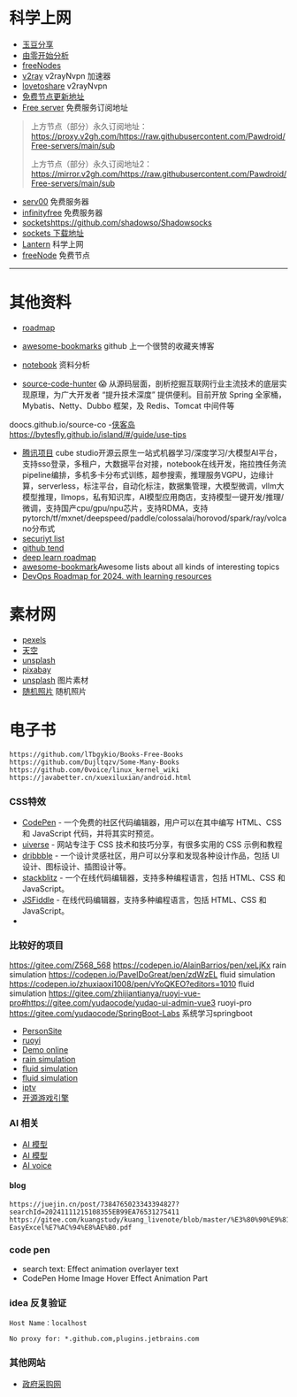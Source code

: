 # 科学上网
- [玉豆分享](https://www.yudou66.com/)
- [由零开始分析](https://blues2022.blogspot.com/)
- [freeNodes](https://github.com/Barabama/FreeNodes)
- [v2ray](https://github.com/githubvpn007/v2rayNvpn) v2rayNvpn 加速器
- [lovetoshare](https://lovetoshare.top/archives/5.html) v2rayNvpn
- [免费节点更新地址](https://github.com/Barabama/FreeNodes?tab=readme-ov-file) 
- [Free server](https://github.com/Pawdroid/Free-servers) 免费服务订阅地址
>上方节点（部分）永久订阅地址：https://proxy.v2gh.com/https://raw.githubusercontent.com/Pawdroid/Free-servers/main/sub
>
>上方节点（部分）永久订阅地址2：https://mirror.v2gh.com/https://raw.githubusercontent.com/Pawdroid/Free-servers/main/sub
- [serv00](https://www.serv00.com/offer) 免费服务器
- [infinityfree](https://dash.infinityfree.com/accounts/if0_37076589/) 免费服务器
- [sockets](https://github.com/shadowso/Shadowsocks)https://github.com/shadowso/Shadowsocks
- [sockets 下载地址](https://rixiacloud.github.io/blog/downloads.html)
- [Lantern](https://github.com/getlantern/download) 科学上网
- [freeNode](https://www.gaofumei.net/) 免费节点
---

# 其他资料
- [roadmap](https://roadmap.sh/ai/explore)

- [awesome-bookmarks](https://panjiachen.github.io/awesome-bookmarks/repository/#%E5%89%8D%E7%AB%AF%E5%B8%B8%E7%94%A8)  github 上一个很赞的收藏夹博客
- [notebook](https://notebook.js.org/#/README) 资料分析
- [source-code-hunter](https://github.com/doocs/source-code-hunter) 😱 从源码层面，剖析挖掘互联网行业主流技术的底层实现原理，为广大开发者 “提升技术深度” 提供便利。目前开放 Spring 全家桶，Mybatis、Netty、Dubbo 框架，及 Redis、Tomcat 中间件等

doocs.github.io/source-co
-[侠客岛](https://bytesfly.github.io/island/#/guide/use-tips)https://bytesfly.github.io/island/#/guide/use-tips

- [腾讯项目](https://github.com/tencentmusic/cube-studio) cube studio开源云原生一站式机器学习/深度学习/大模型AI平台，支持sso登录，多租户，大数据平台对接，notebook在线开发，拖拉拽任务流pipeline编排，多机多卡分布式训练，超参搜索，推理服务VGPU，边缘计算，serverless，标注平台，自动化标注，数据集管理，大模型微调，vllm大模型推理，llmops，私有知识库，AI模型应用商店，支持模型一键开发/推理/微调，支持国产cpu/gpu/npu芯片，支持RDMA，支持pytorch/tf/mxnet/deepspeed/paddle/colossalai/horovod/spark/ray/volcano分布式
- [securiyt list](https://security-list.js.org/#/README)
- [github tend](https://github.com/trending?since=monthly)
- [deep learn roadmap](https://github.com/floodsung/Deep-Learning-Papers-Reading-Roadmap)
- [awesome-bookmark](https://github.com/sindresorhus/awesome)Awesome lists about all kinds of interesting topics
- [DevOps Roadmap for 2024. with learning resources](https://github.com/milanm/DevOps-Roadmap?tab=readme-ov-file#3-learn-linux--scripting)

# 素材网
- [pexels](https://www.pexels.com/zh-CN/license/)
- [天空](https://pixabay.com/zh/images/search/%E5%A4%A9%E7%A9%BA%E8%83%8C%E6%99%AF/)
- [unsplash](https://unsplash.com/)
- [pixabay](https://pixabay.com/)
- [unsplash](https://unsplash.com/) 图片素材
- [随机照片](https://picsum.photos/) 随机照片


# 电子书
    https://github.com/lTbgykio/Books-Free-Books
    https://github.com/Dujltqzv/Some-Many-Books
    https://github.com/0voice/linux_kernel_wiki
    https://javabetter.cn/xuexiluxian/android.html

### CSS特效
  - [CodePen](https://codepen.io/) - 一个免费的社区代码编辑器，用户可以在其中编写 HTML、CSS 和 JavaScript 代码，并将其实时预览。
  - [uiverse](https://uiverse.io/) - 网站专注于 CSS 技术和技巧分享，有很多实用的 CSS 示例和教程
  - [dribbble](https://dribbble.com/) - 一个设计灵感社区，用户可以分享和发现各种设计作品，包括 UI 设计、图标设计、插图设计等。
  - [stackblitz](https://stackblitz.com/) - 一个在线代码编辑器，支持多种编程语言，包括 HTML、CSS 和 JavaScript。
  - [JSFiddle](https://jsfiddle.net/) - 在线代码编辑器，支持多种编程语言，包括 HTML、CSS 和 JavaScript。
  - 
### 比较好的项目
https://gitee.com/Z568_568
https://codepen.io/AlainBarrios/pen/xeLjKx   rain simulation
https://codepen.io/PavelDoGreat/pen/zdWzEL  fluid simulation
https://codepen.io/zhuxiaoxi1008/pen/vYoQKEO?editors=1010  fluid simulation
https://gitee.com/zhijiantianya/ruoyi-vue-pro#https://gitee.com/yudaocode/yudao-ui-admin-vue3 ruoyi-pro
https://gitee.com/yudaocode/SpringBoot-Labs 系统学习springboot
  - [PersonSite](https://gitee.com/Z568_568) 
  - [ruoyi](https://gitee.com/y_project/RuoYi-Vue)
  - [Demo online](https://www.zhouyi.run/)
  - [rain simulation](https://codepen.io/AlainBarrios/pen/xeLjKx)     
  - [fluid simulation](https://codepen.io/PavelDoGreat/pen/zdWzEL)  
  - [fluid simulation](https://codepen.io/zhuxiaoxi1008/pen/vYoQKEO?editors=1010)  
  - [iptv](https://github.com/iptv-org/iptv?utm_source=gold_browser_extension)
  - [开源游戏引擎](https://github.com/4ian/GDevelop)

### AI 相关
  - [AI 模型](https://github.com/CompVis/stable-diffusion)
  - [AI 模型](https://github.com/CompVis/taming-transformers)
  - [AI voice](https://github.com/topics/cosyvoice)


#### blog
    https://juejin.cn/post/7384765023343394827?searchId=20241111215108355EB99EA76531275411
    https://gitee.com/kuangstudy/kuang_livenote/blob/master/%E3%80%90%E9%81%87%E8%A7%81%E7%8B%82%E7%A5%9E%E8%AF%B4%E3%80%91POI%E8%A7%86%E9%A2%91%E7%AC%94%E8%AE%B0/POI-EasyExcel%E7%AC%94%E8%AE%B0.pdf



### code pen
- search text: Effect animation overlayer text
- CodePen Home
Image Hover Effect Animation Part

### idea 反复验证
```
Host Name：localhost

No proxy for: *.github.com,plugins.jetbrains.com
```

### 其他网站
- [政府采购网](https://www.ccgp.gov.cn/)
